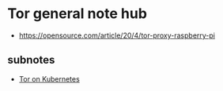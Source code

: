 # Tor general note hub

- https://opensource.com/article/20/4/tor-proxy-raspberry-pi

## subnotes

- [Tor on Kubernetes](199pn-2280n-73abs-5a3xg-za9ge)
